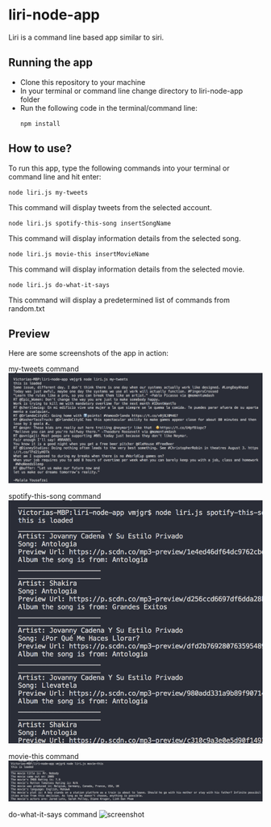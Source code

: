 # liri-node-app

Liri is a command line based app similar to siri.

## Running the app

- Clone this repository to your machine
- In your terminal or command line change directory to liri-node-app folder
- Run the following code in the terminal/command line:
    ```
    npm install
    ```

## How to use?

To run this app, type the following commands into your terminal or command line and hit enter:
```
node liri.js my-tweets
```
This command will display tweets from the selected account.

```
node liri.js spotify-this-song insertSongName
```
This command will display information details from the selected song.

```
node liri.js movie-this insertMovieName
```
This command will display information details from the selected movie.

```
node liri.js do-what-it-says
```
This command will display a predetermined list of commands from random.txt

## Preview

Here are some screenshots of the app in action:

my-tweets command
![screenshot](screenshots/twitter.png "my-tweets")

spotify-this-song command
![screenshot](screenshots/spotify.png "spotify-this-song ")

movie-this command
![screenshot](screenshots/movie.png "movie-this")

do-what-it-says command
![screenshot](screenshots/whatItSays.png "do-what-it-says")
